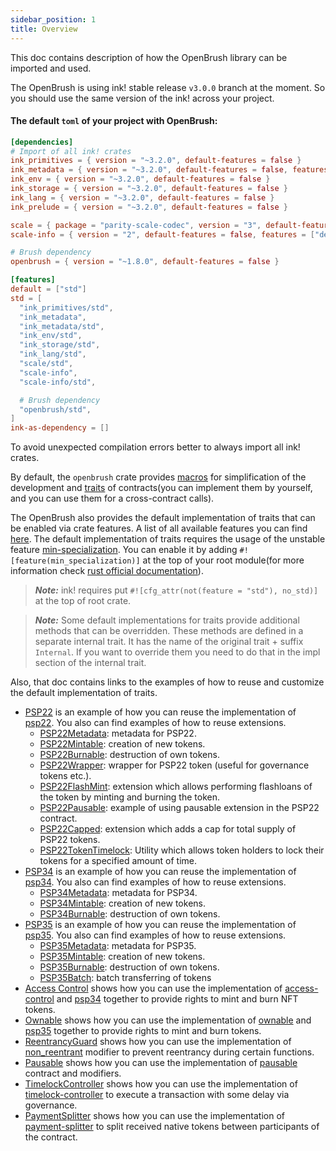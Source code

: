 ```yaml
---
sidebar_position: 1
title: Overview
---
```


This doc contains description of how the OpenBrush library can be imported and used. 

The OpenBrush is using ink! stable release `v3.0.0` branch at the moment.
So you should use the same version of the ink! across your project.

#### The default `toml` of your project with OpenBrush:
```toml
[dependencies]
# Import of all ink! crates
ink_primitives = { version = "~3.2.0", default-features = false }
ink_metadata = { version = "~3.2.0", default-features = false, features = ["derive"], optional = true }
ink_env = { version = "~3.2.0", default-features = false }
ink_storage = { version = "~3.2.0", default-features = false }
ink_lang = { version = "~3.2.0", default-features = false }
ink_prelude = { version = "~3.2.0", default-features = false }

scale = { package = "parity-scale-codec", version = "3", default-features = false, features = ["derive"] }
scale-info = { version = "2", default-features = false, features = ["derive"], optional = true }

# Brush dependency
openbrush = { version = "~1.8.0", default-features = false }

[features]
default = ["std"]
std = [
  "ink_primitives/std",
  "ink_metadata",
  "ink_metadata/std",
  "ink_env/std",
  "ink_storage/std",
  "ink_lang/std",
  "scale/std",
  "scale-info",
  "scale-info/std",

  # Brush dependency
  "openbrush/std",
]
ink-as-dependency = []
```

To avoid unexpected compilation errors better to always import all ink! crates.

By default, the `openbrush` crate provides [macros](https://github.com/Supercolony-net/openbrush-contracts/blob/main/lang/macro/lib.rs)
for simplification of the development and [traits](https://github.com/Supercolony-net/openbrush-contracts/tree/master/contracts/src/traits) of 
contracts(you can implement them by yourself, and you can use them for a cross-contract calls). 

The OpenBrush also provides the default implementation of traits that can be enabled via crate features. 
A list of all available features you can find [here](https://github.com/Supercolony-net/openbrush-contracts/blob/main/Cargo.toml#L36).
The default implementation of traits requires the usage of the unstable feature [min-specialization](https://doc.rust-lang.org/beta/unstable-book/language-features/min-specialization.html).
You can enable it by adding `#![feature(min_specialization)]` at the top of your root module(for more information check [rust official documentation](https://doc.rust-lang.org/rustdoc/unstable-features.html)). 

> **_Note:_**  ink! requires put `#![cfg_attr(not(feature = "std"), no_std)]` at the top of root crate.

> **_Note:_**  Some default implementations for traits provide additional methods that can be overridden. 
> These methods are defined in a separate internal trait. It has the name of the original trait + suffix `Internal`. 
> If you want to override them you need to do that in the impl section of the internal trait.

Also, that doc contains links to the examples of how to reuse and customize the default implementation of traits.

* [PSP22](PSP22/psp22.md) is an example of how you can reuse the implementation of
  [psp22](https://github.com/Supercolony-net/openbrush-contracts/tree/master/contracts/src/token/psp22). You also can find examples of how to reuse extensions.
  * [PSP22Metadata](PSP22/Extensions/metadata.md): metadata for PSP22.
  * [PSP22Mintable](PSP22/Extensions/mintable.md): creation of new tokens.
  * [PSP22Burnable](PSP22/Extensions/burnable.md): destruction of own tokens.
  * [PSP22Wrapper](PSP22/Extensions/wrapper.md): wrapper for PSP22 token (useful for governance tokens etc.).
  * [PSP22FlashMint](PSP22/Extensions/flashmint.md): extension which allows performing flashloans of the token by minting and burning the token.
  * [PSP22Pausable](PSP22/Extensions/pausable.md): example of using pausable extension in the PSP22 contract.
  * [PSP22Capped](PSP22/Extensions/capped.md): extension which adds a cap for total supply of PSP22 tokens.
  * [PSP22TokenTimelock](PSP22/Utils/token-timelock.md): Utility which allows token holders to lock their tokens for a specified amount of time.
* [PSP34](PSP34/psp34.md) is an example of how you can reuse the implementation of
  [psp34](https://github.com/Supercolony-net/openbrush-contracts/tree/master/contracts/src/token/psp34). You also can find examples of how to reuse extensions.
  * [PSP34Metadata](PSP34/Extensions/metadata.md): metadata for PSP34.
  * [PSP34Mintable](PSP34/Extensions/mintable.md): creation of new tokens.
  * [PSP34Burnable](PSP34/Extensions/burnable.md): destruction of own tokens.
* [PSP35](PSP35/psp35.md) is an example of how you can reuse the implementation of
  [psp35](https://github.com/Supercolony-net/openbrush-contracts/tree/main/contracts/token/psp35). You also can find examples of how to reuse extensions.
  * [PSP35Metadata](PSP35/Extensions/metadata.md): metadata for PSP35.
  * [PSP35Mintable](PSP35/Extensions/mintable.md): creation of new tokens.
  * [PSP35Burnable](PSP35/Extensions/burnable.md): destruction of own tokens.
  * [PSP35Batch](PSP35/Extensions/batch.md): batch transferring of tokens
* [Access Control](access-control.md) shows how you can use the implementation of
  [access-control](https://github.com/Supercolony-net/openbrush-contracts/tree/master/contracts/src/access/access_control) and
  [psp34](https://github.com/Supercolony-net/openbrush-contracts/tree/master/contracts/src/token/psp34) together to provide rights to mint and burn NFT tokens.
* [Ownable](ownable.md) shows how you can use the implementation of
  [ownable](https://github.com/Supercolony-net/openbrush-contracts/tree/main/contracts/access/ownable) and
  [psp35](https://github.com/Supercolony-net/openbrush-contracts/tree/main/contracts/token/psp35) together to provide rights to mint and burn tokens.
* [ReentrancyGuard](reentrancy-guard.md) shows how you can use the implementation of
  [non_reentrant](https://github.com/Supercolony-net/openbrush-contracts/tree/master/contracts/src/security/reentrancy_guard)
  modifier to prevent reentrancy during certain functions.
* [Pausable](pausable.md) shows how you can use the implementation of
  [pausable](https://github.com/Supercolony-net/openbrush-contracts/tree/master/contracts/src/security/pausable)
  contract and modifiers.
* [TimelockController](timelock-controller.md) shows how you can use the implementation of
  [timelock-controller](https://github.com/Supercolony-net/openbrush-contracts/tree/master/contracts/src/governance/timelock_controller)
  to execute a transaction with some delay via governance.
* [PaymentSplitter](payment-splitter.md) shows how you can use the implementation of
  [payment-splitter](https://github.com/Supercolony-net/openbrush-contracts/tree/master/contracts/src/finance/payment_splitter)
  to split received native tokens between participants of the contract.
